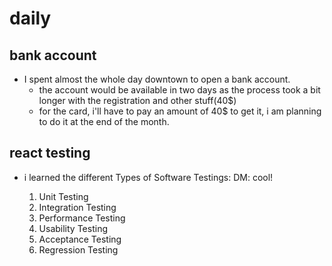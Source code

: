 # daily

## bank account

- I spent almost the whole day downtown to open a bank account.
  - the account would be available in two days as the process took a bit longer with the registration and other stuff(40$)
  - for the card, i'll have to pay an amount of 40$ to get it, i am planning to do it at the end of the month.

## react testing

- i learned the different Types of Software Testings: DM: cool!

  1. Unit Testing
  2. Integration Testing
  3. Performance Testing
  4. Usability Testing
  5. Acceptance Testing
  6. Regression Testing
